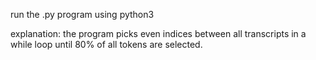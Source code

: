 run the .py program using python3

explanation:
the program picks even indices between all transcripts in a while loop until 80% of all tokens are selected.